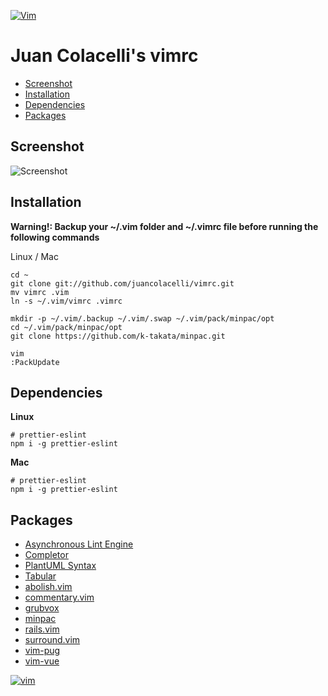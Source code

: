[![Vim](https://www.vim.org/images/vim_editor.gif)](https://www.vim.org)

Juan Colacelli's vimrc
===

- [Screenshot](#screenshot)
- [Installation](#installation)
- [Dependencies](#dependencies)
- [Packages](#packages)

Screenshot
---

![Screenshot](https://i.imgur.com/2J8DlWX.png)

Installation
---

**Warning!: Backup your ~/.vim folder and ~/.vimrc file before running the following commands**

Linux / Mac

    cd ~
    git clone git://github.com/juancolacelli/vimrc.git
    mv vimrc .vim
    ln -s ~/.vim/vimrc .vimrc

    mkdir -p ~/.vim/.backup ~/.vim/.swap ~/.vim/pack/minpac/opt
    cd ~/.vim/pack/minpac/opt
    git clone https://github.com/k-takata/minpac.git

    vim
    :PackUpdate

Dependencies
---

**Linux**

    # prettier-eslint
    npm i -g prettier-eslint

**Mac**

    # prettier-eslint
    npm i -g prettier-eslint

Packages
---

- [Asynchronous Lint Engine](https://github.com/w0rp/ale)
- [Completor](https://github.com/maralla/completor.vim)
- [PlantUML Syntax](https://github.com/aklt/plantuml-syntax)
- [Tabular](https://github.com/godlygeek/tabular)
- [abolish.vim](https://github.com/tpope/vim-abolish)
- [commentary.vim](https://github.com/tpope/vim-commentary)
- [grubvox](https://github.com/morhetz/gruvbox)
- [minpac](https://github.com/Shougok-takata/minpac)
- [rails.vim](https://github.com/tpope/rails.vim)
- [surround.vim](https://github.com/tpope/vim-surround)
- [vim-pug](https://github.com/digitaltoad/vim-pug)
- [vim-vue](https://github.com/posva/vim-vue)

[![vim](https://www.vim.org/images/vim_created.gif)](https://www.vim.org)
